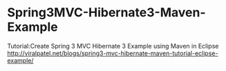 Spring3MVC-Hibernate3-Maven-Example
===================================

Tutorial:Create Spring 3 MVC Hibernate 3 Example using Maven in Eclipse http://viralpatel.net/blogs/spring3-mvc-hibernate-maven-tutorial-eclipse-example/
